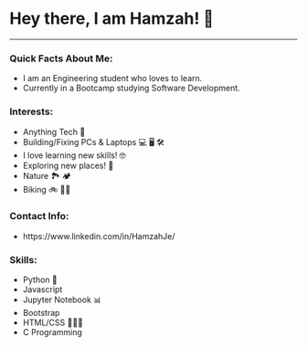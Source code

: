 # Hey there, I am Hamzah! 👋
___
### Quick Facts About Me:
<ul>
<li>I am an Engineering student who loves to learn.</li>
<li>Currently in a Bootcamp studying Software Development.</li>
</ul>

### Interests:
<ul>
<li>Anything Tech 🔬</li>
<li>Building/Fixing PCs & Laptops 💻 🖥 🛠</li>
<li>I love learning new skills! 🤓</li>
<li>Exploring new places! 🚀</li>
<li>Nature 🏞 🏕</li>
<li>Biking 🚲 🚵‍♂️ </li>
</ul>

### Contact Info:
<ul>
<li>https://www.linkedin.com/in/HamzahJe/</li>
</ul>

### Skills:
<ul>
<li>Python 🐍</li>
<li>Javascript</li>
<li>Jupyter Notebook 📊</li>
<li>Bootstrap</li>
<li>HTML/CSS 👨🏼‍💻</li>
<li>C Programming</li>
</ul>
